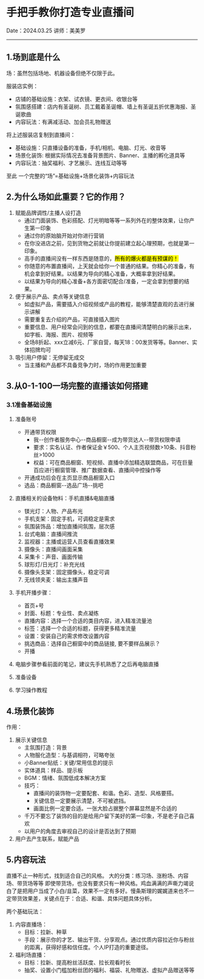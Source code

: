 # 手把手教你打造专业直播间

Date：2024.03.25
讲师：美美罗

---

## 1.场到底是什么

场：虽然包括场地、机器设备但绝不仅限于此。

服装店实例：

- 店铺的基础设施：衣架、试衣镜、更衣间、收银台等
- 氛围感搭建：店内有圣诞树、员工戴着圣诞帽、墙上有圣诞五折优惠海报、圣诞歌曲
- 内容玩法：有满减活动、加会员礼物赠送

将上述服装店复制到直播间：

- 基础设施：只直播设备的准备，手机/相机、电脑、灯光、收音等
- 场景化装饰: 根据实际情况去准备背景图片、Banner、主播的孵化道具等
- 内容玩法：抽奖福利、才艺展示、连线互动等等

至此
一个完整的“场”=基础设施+场景化装饰+内容玩法

## 2.为什么场如此重要？它的作用？

1. 赋能品牌调性/主播人设打造
   - 通过门面装饰、色彩搭配、灯光明暗等等一系列外在的整体效果，让你产生第一印象
   - 通过你的原始脑开始对你进行营销
   - 在你没进店之前，见到货物之前就让你提前建立起心理预期，也就是第一印象。
   - 高手的直播间没有一样东西是随意的，<mark>所有的爆火都是有预谋的！</mark>
   - 你随意的布置直播间，上天就会给你一个普通的结果。你精心的准备，有机会拿到好结果。以结果为导向的精心准备，大概率拿到好结果。
   - 以结果为导向的精心准备+各方面密切配合/准备，一定会拿到想要的结果。
2. 便于展示产品、卖点等关键信息
   - 如虚拟产品，需要插入介绍视频或产品的教程，能够清楚直观的去进行展示讲解
   - 需要重复去介绍的产品，可直接插入图片
   - 重要信息、用户经常会问到的信息，都要在直播间清楚明白的展示出来，如字板、海报、图片、视频等
   - 全场8折起、xxx立减6元、厂家自营，每天18：00发货等等。Banner、实体招牌均可
3. 吸引用户停留：无停留无成交
   - 当主播和产品都不具备竞争力时，场的作用更加重要

## 3.从0-1-100一场完整的直播该如何搭建

### 3.1准备基础设施

1. 准备账号
   
   - 开通带货权限
     - 我--创作者服务中心--商品橱窗--成为带货达人--带货权限申请
     - 要求：实名认证、作者保证金￥500、个人主页视频数>10条、抖音粉丝>1000
     - 权益：可在商品橱窗、短视频、直播中添加精选联盟商品，可在巨量百应进行橱窗管理、推广数据查看、直播间中控操作等
   - 开通成功后会在主页显示商品橱窗入口
   - 选品：商品橱窗--选品广场--挑吧

2. 直播相关的设备物料：手机直播&电脑直播
   
   - 镁光灯：人物、产品布光
   - 手机支架：固定手机，可调稳定是需求
   - 氛围装饰品：增加直播间氛围，层次感
   1. 台式电脑：直播间推流
   2. 监视器：主播或运营人员查看直播效果
   3. 摄像头：直播间画面采集
   4. 采集卡：声音、画面传输
   5. 球形灯/日光灯：补充光线
   6. 摄像头支架：固定摄像头，稳定可调
   7. 无线领夹麦：输出主播声音

3. 手机开播步骤：
   
   - 首页+号
   - 封面、标题：专业性、卖点凝练
   - 直播内容：选择一个合适的类目内容，进入精准流量池
   - 标签：选择一个合适的标题，获得更多精准流量
   - 设置：安装自己的需求修改设置内容
   - 挑选商品：选择自己橱窗中的商品链接, 要不要样品展示？
   - 开播

4. 电脑步骤参看前面的笔记，建议先手机熟悉了之后再电脑直播

5. 准备设备

6. 学习操作教程

## 4.场景化装饰

作用：

1. 展示关键信息
   - 主氛围打造：背景
   - 人物服化造型：与基调相符，可略夸张
   - 小Banner贴纸：关键/常用信息的提示
   - 实体道具：样品、提示板
   - BGM：情绪、氛围低成本解决方案
   - 技巧：
     - 直播间的装饰物一定要配套、和谐。色彩、造型、风格要搭。
     - 关键信息一定要展示清楚，不可被遮挡。
     - 画面比例一定要合适。一张大脸占据整个屏幕显然是不合适的
   - 千万不要忘了装饰的目的是给用户留下美好的第一印象，不是老子自己喜欢
   - 以用户的角度去审视自己的设计是否达到了预期
2. 用户去产生联系，赋能产品

## 5.内容玩法

直播不止一种形式，找到适合自己的风格。
大的分类：练习场、涨粉场、内容场、带货场等等
即使带货场，也没有要求只有一种风格。鸡血满满的声嘶力竭说白了是把用户当成了小白/韭菜，效果不一定有多好。慢条斯理的娓娓道来也不一定带货效果差，关键点在于：合适、和谐、具体问题具体分析。

两个基础玩法：

1. 内容直播场： 
   - 目标：拉新、种草
   - 手段：展示你的才艺、输出干货、分享观点。通过优质内容拉近你与粉丝的距离，获得好感和信任度。个人IP打造的重要途径。
2. 福利场直播：
   - 目标：拉新、提高粉丝活跃度、拉长观看时长
   - 抽奖、设置小门槛加粉丝团的福利、福袋、礼物赠送、虚拟产品赠送等等
